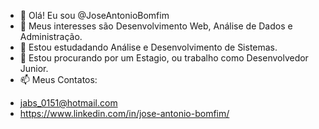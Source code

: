 - 👋 Olá! Eu sou @JoseAntonioBomfim
- 👀 Meus interesses são Desenvolvimento Web, Análise de Dados e Administração.
- 🌱 Estou estudadando Análise e Desenvolvimento de Sistemas.
- 💞️ Estou procurando por um Estagio, ou trabalho como Desenvolvedor Junior.
- 📫 Meus Contatos:
* jabs_0151@hotmail.com
* https://www.linkedin.com/in/jose-antonio-bomfim/ 


<!---
JoseAntonioBomfim/JoseAntonioBomfim is a ✨ special ✨ repository because its `README.md` (this file) appears on your GitHub profile.
You can click the Preview link to take a look at your changes.
--->
